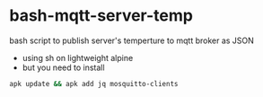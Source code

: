 # bash-mqtt-server-temp
bash script to publish server's temperture to mqtt broker as JSON

* using sh on lightweight alpine 
* but you need to install

``` bash 
apk update && apk add jq mosquitto-clients 
```
